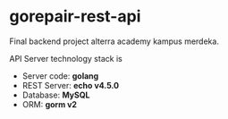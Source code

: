 # gorepair-rest-api

Final backend project alterra academy kampus merdeka.

API Server technology stack is

- Server code: **golang**
- REST Server: **echo v4.5.0**
- Database: **MySQL**
- ORM: **gorm v2**
